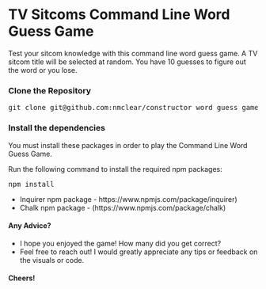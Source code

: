 # TV Sitcoms Command Line Word Guess Game
<p>Test your sitcom knowledge with this command line word guess game. A TV sitcom title will be selected at random. You have 10 guesses to figure out the word or you lose.</p>

### Clone the Repository
<pre>git clone git@github.com:nmclear/constructor_word_guess_game.git</pre>

### Install the dependencies
<p>You must install these packages in order to play the Command Line Word Guess Game.</p>
<p>Run the following command to install the required npm packages:</p>
<pre>npm install</pre>
<ul>
	<li>Inquirer npm package - https://www.npmjs.com/package/inquirer)</li>
	<li>Chalk npm package - (https://www.npmjs.com/package/chalk)</li>
</ul>


#### Any Advice?
* I hope you enjoyed the game! How many did you get correct?
* Feel free to reach out! I would greatly appreciate any tips or feedback on the  visuals or code.

#### Cheers!
